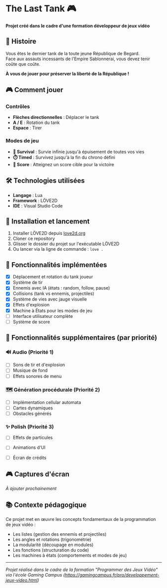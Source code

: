 # The Last Tank 🎮

**Projet créé dans le cadre d'une formation développeur de jeux vidéo**

## 📖 Histoire

Vous êtes le dernier tank de la toute jeune République de Begard.  
Face aux assauts incessants de l'Empire Sablonnerai, vous devez tenir coûte que coûte.

**À vous de jouer pour préserver la liberté de la République !**

## 🎮 Comment jouer

### Contrôles
- **Flèches directionnelles** : Déplacer le tank
- **A / E** : Rotation du tank
- **Espace** : Tirer

### Modes de jeu
- **🏃 Survival** : Survie infinie jusqu'à épuisement de toutes vos vies
- **⏱️ Timed** : Survivez jusqu'à la fin du chrono défini
- **🎯 Score** : Atteignez un score cible pour la victoire

## 🛠️ Technologies utilisées
- **Langage** : Lua
- **Framework** : LÖVE2D
- **IDE** : Visual Studio Code

## 🚀 Installation et lancement
1. Installer LÖVE2D depuis [love2d.org](https://love2d.org/)
2. Cloner ce repository
3. Glisser le dossier du projet sur l'exécutable LÖVE2D
4. Ou lancer via la ligne de commande : `love .`

## 🎯 Fonctionnalités implémentées
- [x] Déplacement et rotation du tank joueur
- [x] Système de tir
- [x] Ennemis avec IA (états : random, follow, pause)
- [x] Collisions (tank vs ennemis, projectiles)
- [x] Système de vies avec jauge visuelle
- [x] Effets d'explosion
- [x] Machine à États pour les modes de jeu
- [ ] Interface utilisateur complète
- [ ] Système de score

## 🎯 Fonctionnalités supplémentaires (par priorité)

### 🔊 Audio (Priorité 1)
- [ ] Sons de tir et d'explosion  
- [ ] Musique de fond
- [ ] Effets sonores de menu

### 🗺️ Génération procédurale (Priorité 2)  
- [ ] Implémentation cellular automata
- [ ] Cartes dynamiques
- [ ] Obstacles générés

### ✨ Polish (Priorité 3)
- [ ] Effets de particules
- [ ] Animations d'UI
- [ ] Écran de crédits


## 🎮 Captures d'écran
*À ajouter prochainement*

## 📚 Contexte pédagogique
Ce projet met en œuvre les concepts fondamentaux de la programmation de jeux vidéo :
- Les listes (gestion des ennemis et projectiles)
- Les angles et rotations (trigonométrie)
- La modularité (découpage en modules)
- Les fonctions (structuration du code)
- Les machines à états (comportements et modes de jeu)

---
*Projet réalisé dans le cadre de la formation "Programmer des Jeux Vidéo" via l'école Gaming Campus (https://gamingcampus.fr/pro/developpement-jeux-video.html)*